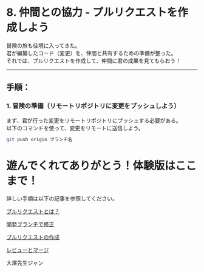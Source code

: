 # 8. **仲間との協力** - プルリクエストを作成しよう

冒険の旅も佳境に入ってきた。  
君が編纂したコード（変更）を、仲間と共有するための準備が整った。  
それでは、プルリクエストを作成して、仲間に君の成果を見てもらおう！

---

## 手順：

### 1. 冒険の準備（リモートリポジトリに変更をプッシュしよう）

まず、君が行った変更をリモートリポジトリにプッシュする必要がある。  
以下のコマンドを使って、変更をリモートに送信しよう。

```bash
git push origin ブランチ名
```

# 遊んでくれてありがとう！体験版はここまで！
詳しい手順は以下の記事を参照してください。

[プルリクエストとは？](https://backlog.com/ja/git-tutorial/pull-request/01/)

[開発ブランチで修正](https://backlog.com/ja/git-tutorial/pull-request/05/)

[プルリクエストの作成](https://backlog.com/ja/git-tutorial/pull-request/06/)

[レビューとマージ](https://backlog.com/ja/git-tutorial/pull-request/07/)

大澤先生ジャン